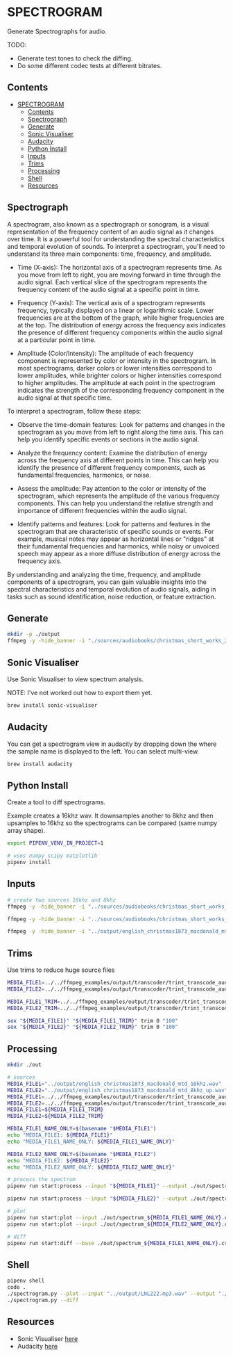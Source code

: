 # SPECTROGRAM

Generate Spectrographs for audio.  

TODO:

* Generate test tones to check the diffing.  
* Do some different codec tests at different bitrates.  

## Contents

- [SPECTROGRAM](#spectrogram)
  - [Contents](#contents)
  - [Spectrograph](#spectrograph)
  - [Generate](#generate)
  - [Sonic Visualiser](#sonic-visualiser)
  - [Audacity](#audacity)
  - [Python Install](#python-install)
  - [Inputs](#inputs)
  - [Trims](#trims)
  - [Processing](#processing)
  - [Shell](#shell)
  - [Resources](#resources)

## Spectrograph

A spectrogram, also known as a spectrograph or sonogram, is a visual representation of the frequency content of an audio signal as it changes over time. It is a powerful tool for understanding the spectral characteristics and temporal evolution of sounds. To interpret a spectrogram, you'll need to understand its three main components: time, frequency, and amplitude.

* Time (X-axis): The horizontal axis of a spectrogram represents time. As you move from left to right, you are moving forward in time through the audio signal. Each vertical slice of the spectrogram represents the frequency content of the audio signal at a specific point in time.  

* Frequency (Y-axis): The vertical axis of a spectrogram represents frequency, typically displayed on a linear or logarithmic scale. Lower frequencies are at the bottom of the graph, while higher frequencies are at the top. The distribution of energy across the frequency axis indicates the presence of different frequency components within the audio signal at a particular point in time.  

* Amplitude (Color/Intensity): The amplitude of each frequency component is represented by color or intensity in the spectrogram. In most spectrograms, darker colors or lower intensities correspond to lower amplitudes, while brighter colors or higher intensities correspond to higher amplitudes. The amplitude at each point in the spectrogram indicates the strength of the corresponding frequency component in the audio signal at that specific time.  

To interpret a spectrogram, follow these steps:

* Observe the time-domain features: Look for patterns and changes in the spectrogram as you move from left to right along the time axis. This can help you identify specific events or sections in the audio signal.

* Analyze the frequency content: Examine the distribution of energy across the frequency axis at different points in time. This can help you identify the presence of different frequency components, such as fundamental frequencies, harmonics, or noise.

* Assess the amplitude: Pay attention to the color or intensity of the spectrogram, which represents the amplitude of the various frequency components. This can help you understand the relative strength and importance of different frequencies within the audio signal.  

* Identify patterns and features: Look for patterns and features in the spectrogram that are characteristic of specific sounds or events. For example, musical notes may appear as horizontal lines or "ridges" at their fundamental frequencies and harmonics, while noisy or unvoiced speech may appear as a more diffuse distribution of energy across the frequency axis.  

By understanding and analyzing the time, frequency, and amplitude components of a spectrogram, you can gain valuable insights into the spectral characteristics and temporal evolution of audio signals, aiding in tasks such as sound identification, noise reduction, or feature extraction.

## Generate

```sh
mkdir -p ./output
ffmpeg -y -hide_banner -i "./sources/audiobooks/christmas_short_works_2008_0812_64kb_mp3/english_christmas1873_macdonald_mtd_64kb.mp3" -lavfi showspectrumpic=s=4096x1024 ./output/spectrogram.png  
```

## Sonic Visualiser

Use Sonic Visualiser to view spectrum analysis.  

NOTE: I've not worked out how to export them yet.  

```sh
brew install sonic-visualiser
```

## Audacity

You can get a spectrogram view in audacity by dropping down the where the sample name is displayed to the left.  You can select multi-view.  

```sh
brew install audacity
```

## Python Install

Create a tool to diff spectrograms.  

Example creates a 16khz wav. It downsamples another to 8khz and then upsamples to 16khz so the spectrograms can be compared (same numpy array shape).  

```sh
export PIPENV_VENV_IN_PROJECT=1

# uses numpy scipy matplotlib
pipenv install
```

## Inputs

```sh
# create two sources 16khz and 8khz
ffmpeg -y -hide_banner -i "../sources/audiobooks/christmas_short_works_2008_0812_64kb_mp3/english_christmas1873_macdonald_mtd_64kb.mp3" -ac 1 -ar 16000 "../output/english_christmas1873_macdonald_mtd_16khz.wav"

ffmpeg -y -hide_banner -i "../sources/audiobooks/christmas_short_works_2008_0812_64kb_mp3/english_christmas1873_macdonald_mtd_64kb.mp3" -ac 1 -ar 8000 "../output/english_christmas1873_macdonald_mtd_8khz.wav"

ffmpeg -y -hide_banner -i "../output/english_christmas1873_macdonald_mtd_8khz.wav" -ac 1 -ar 16000 "../output/english_christmas1873_macdonald_mtd_8khz_up.wav"
```

## Trims

Use trims to reduce huge source files

```sh
MEDIA_FILE1=../../ffmpeg_examples/output/transcoder/trint_transcode_audio_resync.m4a.wav
MEDIA_FILE2=../../ffmpeg_examples/output/transcoder/trint_transcode_audio.m4a.wav

MEDIA_FILE1_TRIM=../../ffmpeg_examples/output/transcoder/trint_transcode_audio_resync_trim_0_100.m4a.wav
MEDIA_FILE2_TRIM=../../ffmpeg_examples/output/transcoder/trint_transcode_audio_trim_0_100.m4a.wav

sox "${MEDIA_FILE1}" "${MEDIA_FILE1_TRIM}" trim 0 "100" 
sox "${MEDIA_FILE2}" "${MEDIA_FILE2_TRIM}" trim 0 "100" 
```

## Processing

```sh
mkdir ./out

# sources
MEDIA_FILE1="../output/english_christmas1873_macdonald_mtd_16khz.wav"
MEDIA_FILE2="../output/english_christmas1873_macdonald_mtd_8khz_up.wav"
MEDIA_FILE1=../../ffmpeg_examples/output/transcoder/trint_transcode_audio_resync.m4a.wav
MEDIA_FILE2=../../ffmpeg_examples/output/transcoder/trint_transcode_audio.m4a.wav
MEDIA_FILE1=${MEDIA_FILE1_TRIM}
MEDIA_FILE2=${MEDIA_FILE2_TRIM}

MEDIA_FILE1_NAME_ONLY=$(basename "$MEDIA_FILE1")
echo "MEDIA_FILE1: ${MEDIA_FILE1}"
echo "MEDIA_FILE1_NAME_ONLY: ${MEDIA_FILE1_NAME_ONLY}"

MEDIA_FILE2_NAME_ONLY=$(basename "$MEDIA_FILE2")
echo "MEDIA_FILE2: ${MEDIA_FILE2}"
echo "MEDIA_FILE2_NAME_ONLY: ${MEDIA_FILE2_NAME_ONLY}"

# process the spectrum
pipenv run start:process --input "${MEDIA_FILE1}" --output ./out/spectrum_${MEDIA_FILE1_NAME_ONLY}.csv

pipenv run start:process --input "${MEDIA_FILE2}" --output ./out/spectrum_${MEDIA_FILE2_NAME_ONLY}.csv

# plot
pipenv run start:plot --input ./out/spectrum_${MEDIA_FILE1_NAME_ONLY}.csv
pipenv run start:plot --input ./out/spectrum_${MEDIA_FILE2_NAME_ONLY}.csv

# diff
pipenv run start:diff --base ./out/spectrum_${MEDIA_FILE1_NAME_ONLY}.csv --input ./out/spectrum_${MEDIA_FILE2_NAME_ONLY}.csv
```

## Shell

```sh
pipenv shell
code . 
./spectrogram.py --plot --input "../output/LNL222.mp3.wav" --output "./LNL222.mp3.csv"
./spectrogram.py --diff
```

## Resources

* Sonic Visualiser [here](https://www.sonicvisualiser.org/)  
* Audacity [here](https://www.audacityteam.org/)  
